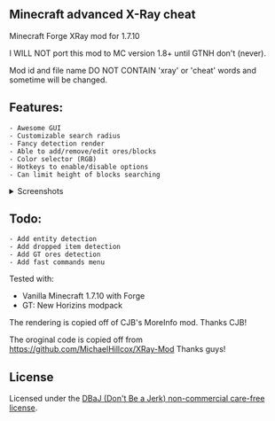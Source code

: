 ## Minecraft advanced X-Ray cheat
Minecraft Forge XRay mod for 1.7.10

I WILL NOT port this mod to MC version 1.8+ until GTNH don't (never).

Mod id and file name DO NOT CONTAIN 'xray' or 'cheat' words and sometime will be changed.

## Features:
    - Awesome GUI
    - Customizable search radius
    - Fancy detection render
    - Able to add/remove/edit ores/blocks
    - Color selector (RGB)
    - Hotkeys to enable/disable options
    - Can limit height of blocks searching

<details>
    <summary>Screenshots</summary>
    
![image](https://user-images.githubusercontent.com/4003026/154060596-d7078d2a-8c50-4f83-8df4-2f353b312ddb.png)
![image](https://user-images.githubusercontent.com/4003026/154060841-21fbdb89-3bf4-4eb9-b8f2-6eb5743c16af.png)
    
</details>
    
## Todo:
    - Add entity detection
    - Add dropped item detection
    - Add GT ores detection
    - Add fast commands menu

Tested with:
 - Vanilla Minecraft 1.7.10 with Forge
 - GT: New Horizins modpack

The rendering is copied off of CJB's MoreInfo mod. Thanks CJB!

The oroginal code is copied off from https://github.com/MichaelHillcox/XRay-Mod Thanks guys!

## License
Licensed under the [DBaJ (Don't Be a Jerk) non-commercial care-free license](http://www.dbad-license.org/).
